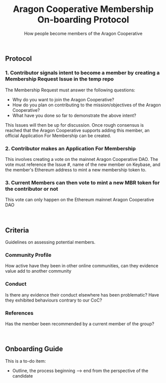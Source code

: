 <h1 align='center'> Aragon Cooperative Membership On-boarding Protocol</h1>
<p align='center'>How people become members of the Aragon Cooperative</p>

<br>

## Protocol

### 1. Contributor signals intent to become a member by creating a Membership Request Issue in the temp repo

The Membership Request must answer the following questions:
- Why do you want to join the Aragon Cooperative?
- How do you plan on contributing to the mission/objectives of the Aragon Cooperative?
- What have you done so far to demonstrate the above intent?

This Issues will then be up for discussion. Once rough consensus is reached that the Aragon Cooperative supports adding this member, an official Application For Membership can be created.

### 2. Contributor makes an Application For Membership

This involves creating a vote on the mainnet Aragon Cooperative DAO. The vote must reference the Issue #, name of the new member on Keybase, and the member's Ethereum address to mint a new membership token to.

### 3. Current Members can then vote to mint a new MBR token for the contributor or not

This vote can only happen on the Ethereum mainnet Aragon Cooperative DAO

<br>

## Criteria

Guidelines on assessing potential members.


### Community Profile 

How active have they been in other online communities, can they evidence value add to another community

### Conduct 
 
Is there any evidence their conduct elsewhere has been problematic? Have they exhibited behaviours contrary to our CoC?


### References

Has the member been recommended by a current member of the group?

<br>

## Onboarding Guide

This is a to-do item:
- Outline, the process beginning --> end from the perspective of the candidate

<br>
